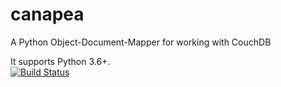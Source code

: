 # canapea
A Python Object-Document-Mapper for working with CouchDB

It supports Python 3.6+.  
[![Build Status](https://travis-ci.org/bdemirtas/Canapea.svg?branch=master)](https://travis-ci.org/bdemirtas/Canapea)
